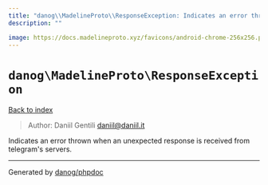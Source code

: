 ```yaml
---
title: "danog\\MadelineProto\\ResponseException: Indicates an error thrown when an unexpected response is received from telegram's servers."
description: ""

image: https://docs.madelineproto.xyz/favicons/android-chrome-256x256.png
---
```

# `danog\MadelineProto\ResponseException`
[Back to index](../../index.md)

> Author: Daniil Gentili <daniil@daniil.it>  
  

Indicates an error thrown when an unexpected response is received from telegram's servers.  



---
Generated by [danog/phpdoc](https://phpdoc.daniil.it)
